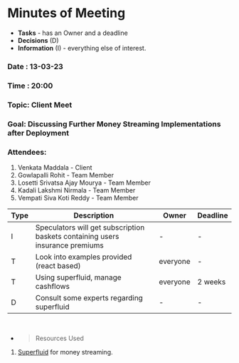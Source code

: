 # Minutes of Meeting

- **Tasks** - has an Owner and a deadline
- **Decisions** (D)
- **Information** (I) - everything else of interest.

### Date : 13-03-23

### Time : 20:00

### Topic: Client Meet

### Goal: Discussing Further Money Streaming Implementations after Deployment

### Attendees:

1. Venkata Maddala - Client
2. Gowlapalli Rohit - Team Member
3. Losetti Srivatsa Ajay Mourya - Team Member
4. Kadali Lakshmi Nirmala - Team Member
5. Vempati Siva Koti Reddy - Team Member

| Type | Description                                                                                 | Owner    | Deadline |
| ---- | ------------------------------------------------------------------------------------------- | -------- | -------- |
| I    | Speculators will get subscription baskets containing users insurance premiums               | -        | -        |
| T    | Look into examples provided (react based)                                                   | everyone | -        |
| T    | Using superfluid, manage cashflows                                                           | everyone | 2 weeks  |
| D    | Consult some experts regarding superfluid                                                   | -        | -        |

<br>

- > Resources Used

1. <a href="https://docs.superfluid.finance/superfluid/">Superfluid</a> for money streaming.
